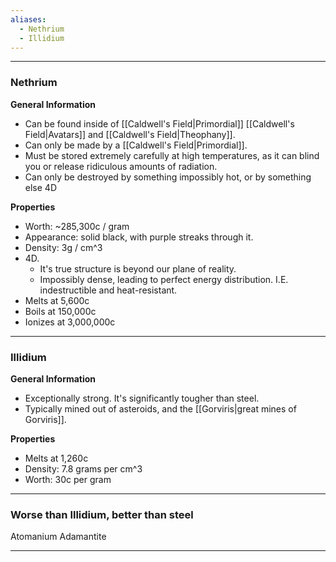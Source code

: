 ```yaml
---
aliases:
  - Nethrium
  - Illidium
---
```

---
### Nethrium
**General Information**
- Can be found inside of [[Caldwell's Field|Primordial]] [[Caldwell's Field|Avatars]] and [[Caldwell's Field|Theophany]].
- Can only be made by a [[Caldwell's Field|Primordial]]. 
- Must be stored extremely carefully at high temperatures, as it can blind you or release ridiculous amounts of radiation.
- Can only be destroyed by something impossibly hot, or by something else 4D

**Properties**
- Worth: ~285,300c / gram
- Appearance: solid black, with purple streaks through it. 
- Density: 3g / cm^3
- 4D.
	- It's true structure is beyond our plane of reality. 
	- Impossibly dense, leading to perfect energy distribution. I.E. indestructible and heat-resistant.
- Melts at 5,600c
- Boils at 150,000c
- Ionizes at 3,000,000c



---
### Illidium
**General Information**
- Exceptionally strong. It's significantly tougher than steel.
- Typically mined out of asteroids, and the [[Gorviris|great mines of Gorviris]]. 

**Properties**
- Melts at 1,260c
- Density: 7.8 grams per cm^3
- Worth: 30c per gram



---
### Worse than Illidium, better than steel
Atomanium 
Adamantite

---
